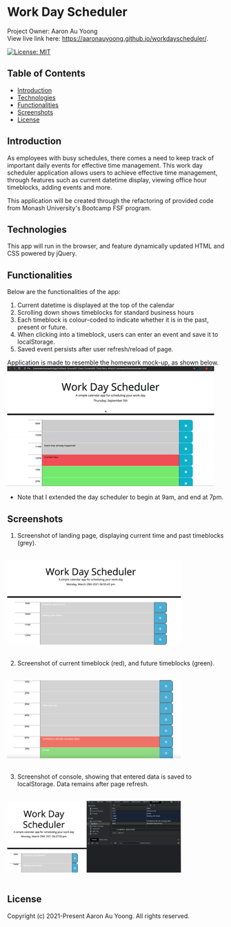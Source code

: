 # Work Day Scheduler
Project Owner: Aaron Au Yoong
<br>
View live link here: https://aaronauyoong.github.io/workdayscheduler/.

[![License: MIT](https://img.shields.io/badge/License-MIT-yellow.svg)](https://choosealicense.com/licenses/mit/)

## Table of Contents
* [Introduction](#Introduction)
* [Technologies](#Technologies)
* [Functionalities](#Functionalities)
* [Screenshots](#Screenshots)
* [License](#License)

## Introduction
As employees with busy schedules, there comes a need to keep track of important daily events for effective time management. This work day scheduler application allows users to achieve effective time management, through features such as current datetime display, viewing office hour timeblocks, adding events and more.  

This application will be created through the refactoring of provided code from Monash University's Bootcamp FSF program.

## Technologies
This app will run in the browser, and feature dynamically updated HTML and CSS powered by jQuery.

## Functionalities
Below are the functionalities of the app:

1. Current datetime is displayed at the top of the calendar
2. Scrolling down shows timeblocks for standard business hours
3. Each timeblock is colour-coded to indicate whether it is in the past, present or future. 
4. When clicking into a timeblock, users can enter an event and save it to localStorage.
5. Saved event persists after user refresh/reload of page. 

Application is made to resemble the homework mock-up, as shown below. 
</br>
![Homework mockup](./assets/images/05-third-party-apis-homework-demo.gif)

* Note that I extended the day scheduler to begin at 9am, and end at 7pm. 

## Screenshots 
1. Screenshot of landing page,  displaying current time and past timeblocks (grey).
<br>
<img src="assets/images/dayschedulerscreenshot1.png" width="80%">
<br>
<br>

2. Screenshot of current timeblock (red), and future timeblocks (green).
<br>
<img src="assets/images/dayschedulerscreenshot2.png" width="80%">
<br>
<br>

3. Screenshot of console, showing that entered data is saved to localStorage.  Data remains after page refresh.
<br>
<img src="assets/images/dayschedulerscreenshot3.png" width="80%">
<br>
<br>

## License
Copyright (c) 2021-Present Aaron Au Yoong. All rights reserved.

